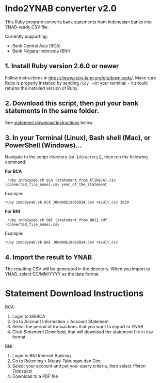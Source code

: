 # Indo2YNAB converter v2.0
This Ruby program converts bank statements from Indonesian banks into YNAB-ready CSV file. 

Currently supporting:
- Bank Central Asia (BCA)
- Bank Negara Indonesia (BNI)

## 1. Install Ruby version 2.6.0 or newer
Follow instructions in https://www.ruby-lang.org/en/downloads/. 
Make sure Ruby is properly installed by sending `ruby -v`in your terminal - it should returns the installed version of Ruby.

## 2. Download this script, then put your bank statements in the same folder.
 See [statement download instructions](#statement-download-instructions) below.

## 3. In your Terminal (Linux), Bash shell (Mac), or PowerShell (Windows)...

Navigate to the script directory (`cd [directory]`), then run the following command:

**For BCA**
```
 ruby indo2ynab.rb BCA [statement_from_klikBCA].csv [converted_file_name].csv year_of_the_statement
```
Example:
```
ruby indo2ynab.rb BCA JOHNDOE19062024.csv result.csv 2020

```

**For BNI**

```
 ruby indo2ynab.rb BNI [statement_from_BNI].pdf [converted_file_name].csv
```
Example:
```
ruby indo2ynab.rb BNI JOHNDOE19062024.csv result.csv

```

## 4. Import the result to YNAB
The resulting CSV will be generated in the directory.
When you import to YNAB, select DD/MM/YYYY as the date format.


# Statement Download Instructions

BCA:
1. Login to klikBCA
2. Go to Account Information > Account Statement
3. Select the period of transactions that you want to import to YNAB   
4. Click *Statement Download*, that will download the statement file in csv format.

BNI:
1. Login to BNI Internet Banking
2. Go to Rekening > Mutasi Tabungan dan Giro
3. Select your account and put your query criteria, then select *Histori Transaksi*  
4. Download to a PDF file
